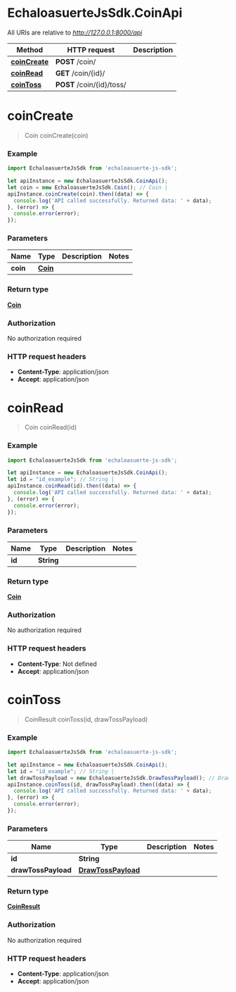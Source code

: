 # EchaloasuerteJsSdk.CoinApi

All URIs are relative to *http://127.0.0.1:8000/api*

Method | HTTP request | Description
------------- | ------------- | -------------
[**coinCreate**](CoinApi.md#coinCreate) | **POST** /coin/ | 
[**coinRead**](CoinApi.md#coinRead) | **GET** /coin/{id}/ | 
[**coinToss**](CoinApi.md#coinToss) | **POST** /coin/{id}/toss/ | 


<a name="coinCreate"></a>
# **coinCreate**
> Coin coinCreate(coin)



### Example
```javascript
import EchaloasuerteJsSdk from 'echaloasuerte-js-sdk';

let apiInstance = new EchaloasuerteJsSdk.CoinApi();
let coin = new EchaloasuerteJsSdk.Coin(); // Coin | 
apiInstance.coinCreate(coin).then((data) => {
  console.log('API called successfully. Returned data: ' + data);
}, (error) => {
  console.error(error);
});

```

### Parameters

Name | Type | Description  | Notes
------------- | ------------- | ------------- | -------------
 **coin** | [**Coin**](Coin.md)|  | 

### Return type

[**Coin**](Coin.md)

### Authorization

No authorization required

### HTTP request headers

 - **Content-Type**: application/json
 - **Accept**: application/json

<a name="coinRead"></a>
# **coinRead**
> Coin coinRead(id)



### Example
```javascript
import EchaloasuerteJsSdk from 'echaloasuerte-js-sdk';

let apiInstance = new EchaloasuerteJsSdk.CoinApi();
let id = "id_example"; // String | 
apiInstance.coinRead(id).then((data) => {
  console.log('API called successfully. Returned data: ' + data);
}, (error) => {
  console.error(error);
});

```

### Parameters

Name | Type | Description  | Notes
------------- | ------------- | ------------- | -------------
 **id** | **String**|  | 

### Return type

[**Coin**](Coin.md)

### Authorization

No authorization required

### HTTP request headers

 - **Content-Type**: Not defined
 - **Accept**: application/json

<a name="coinToss"></a>
# **coinToss**
> CoinResult coinToss(id, drawTossPayload)



### Example
```javascript
import EchaloasuerteJsSdk from 'echaloasuerte-js-sdk';

let apiInstance = new EchaloasuerteJsSdk.CoinApi();
let id = "id_example"; // String | 
let drawTossPayload = new EchaloasuerteJsSdk.DrawTossPayload(); // DrawTossPayload | 
apiInstance.coinToss(id, drawTossPayload).then((data) => {
  console.log('API called successfully. Returned data: ' + data);
}, (error) => {
  console.error(error);
});

```

### Parameters

Name | Type | Description  | Notes
------------- | ------------- | ------------- | -------------
 **id** | **String**|  | 
 **drawTossPayload** | [**DrawTossPayload**](DrawTossPayload.md)|  | 

### Return type

[**CoinResult**](CoinResult.md)

### Authorization

No authorization required

### HTTP request headers

 - **Content-Type**: application/json
 - **Accept**: application/json

